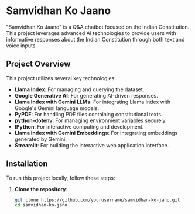 # Samvidhan Ko Jaano

"Samvidhan Ko Jaano" is a Q&A chatbot focused on the Indian Constitution. This project leverages advanced AI technologies to provide users with informative responses about the Indian Constitution through both text and voice inputs.

## Project Overview

This project utilizes several key technologies:

- **Llama Index**: For managing and querying the dataset.
- **Google Generative AI**: For generating AI-driven responses.
- **Llama Index with Gemini LLMs**: For integrating Llama Index with Google's Gemini language models.
- **PyPDF**: For handling PDF files containing constitutional texts.
- **python-dotenv**: For managing environment variables securely.
- **IPython**: For interactive computing and development.
- **Llama Index with Gemini Embeddings**: For integrating embeddings generated by Gemini.
- **Streamlit**: For building the interactive web application interface.

## Installation

To run this project locally, follow these steps:

1. **Clone the repository**:
   ```bash
   git clone https://github.com/yourusername/samvidhan-ko-jano.git
   cd samvidhan-ko-jano
